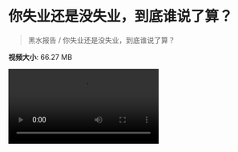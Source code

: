 # 你失业还是没失业，到底谁说了算？

> 黑水报告 / 你失业还是没失业，到底谁说了算？

**视频大小**: 66.27 MB

<div class="video"><video src="https://file.hsyhx.top/archive/黑水报告/你失业还是没失业，到底谁说了算？.mp4" controls preload>🤔 您的浏览器不支持 video 标签</video></div>